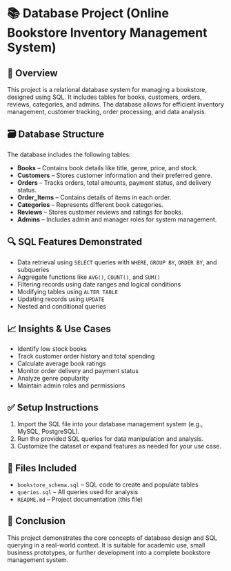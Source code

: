 # 📚 Database Project (Online Bookstore Inventory Management System)

## 📌 Overview
This project is a relational database system for managing a bookstore, designed using SQL. It includes tables for books, customers, orders, reviews, categories, and admins. The database allows for efficient inventory management, customer tracking, order processing, and data analysis.

## 🗃️ Database Structure
The database includes the following tables:

- **Books** – Contains book details like title, genre, price, and stock.  
- **Customers** – Stores customer information and their preferred genre.  
- **Orders** – Tracks orders, total amounts, payment status, and delivery status.  
- **Order_Items** – Contains details of items in each order.  
- **Categories** – Represents different book categories.  
- **Reviews** – Stores customer reviews and ratings for books.  
- **Admins** – Includes admin and manager roles for system management.  

## 🔍 SQL Features Demonstrated
- Data retrieval using `SELECT` queries with `WHERE`, `GROUP BY`, `ORDER BY`, and subqueries  
- Aggregate functions like `AVG()`, `COUNT()`, and `SUM()`  
- Filtering records using date ranges and logical conditions  
- Modifying tables using `ALTER TABLE`  
- Updating records using `UPDATE`  
- Nested and conditional queries  

## 📈 Insights & Use Cases
- Identify low stock books  
- Track customer order history and total spending  
- Calculate average book ratings  
- Monitor order delivery and payment status  
- Analyze genre popularity  
- Maintain admin roles and permissions  

## ✅ Setup Instructions
1. Import the SQL file into your database management system (e.g., MySQL, PostgreSQL).  
2. Run the provided SQL queries for data manipulation and analysis.  
3. Customize the dataset or expand features as needed for your use case.  

## 🧾 Files Included
- `bookstore_schema.sql` – SQL code to create and populate tables  
- `queries.sql` – All queries used for analysis  
- `README.md` – Project documentation (this file)
  
## 🧠 Conclusion
This project demonstrates the core concepts of database design and SQL querying in a real-world context. It is suitable for academic use, small business prototypes, or further development into a complete bookstore management system.
